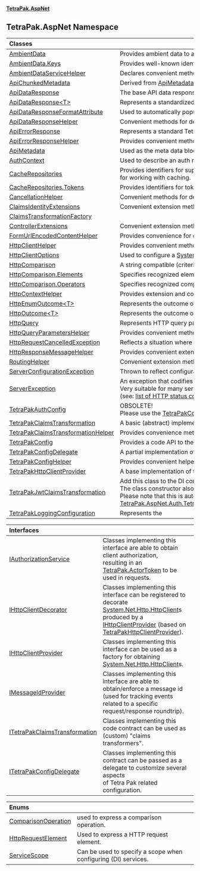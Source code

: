 #### [TetraPak.AspNet](index.md 'index')
## TetraPak.AspNet Namespace

| Classes | |
| :--- | :--- |
| [AmbientData](TetraPak_AspNet_AmbientData.md 'TetraPak.AspNet.AmbientData') | Provides ambient data to an ASP.NET Core/5+ project throughout a request/response roundtrip.<br/> |
| [AmbientData.Keys](TetraPak_AspNet_AmbientData_Keys.md 'TetraPak.AspNet.AmbientData.Keys') | Provides well-known identifiers to access ambient values.  <br/> |
| [AmbientDataServiceHelper](TetraPak_AspNet_AmbientDataServiceHelper.md 'TetraPak.AspNet.AmbientDataServiceHelper') | Declares convenient methods for dealing with [AmbientData](TetraPak_AspNet_AmbientData.md 'TetraPak.AspNet.AmbientData') as a service.<br/> |
| [ApiChunkedMetadata](TetraPak_AspNet_ApiChunkedMetadata.md 'TetraPak.AspNet.ApiChunkedMetadata') | Derived from [ApiMetadata](TetraPak_AspNet_ApiMetadata.md 'TetraPak.AspNet.ApiMetadata') to add "chunked" meta data attributes.<br/> |
| [ApiDataResponse](TetraPak_AspNet_ApiDataResponse.md 'TetraPak.AspNet.ApiDataResponse') | The base API data response format, decorated with a format version. <br/> |
| [ApiDataResponse&lt;T&gt;](TetraPak_AspNet_ApiDataResponse_T_.md 'TetraPak.AspNet.ApiDataResponse&lt;T&gt;') | Represents a standardized Tetra Pak API data response.<br/> |
| [ApiDataResponseFormatAttribute](TetraPak_AspNet_ApiDataResponseFormatAttribute.md 'TetraPak.AspNet.ApiDataResponseFormatAttribute') | Used to automatically populate a response format version. <br/> |
| [ApiDataResponseHelper](TetraPak_AspNet_ApiDataResponseHelper.md 'TetraPak.AspNet.ApiDataResponseHelper') | Convenient methods for dealing with HTTP response use cases. <br/> |
| [ApiErrorResponse](TetraPak_AspNet_ApiErrorResponse.md 'TetraPak.AspNet.ApiErrorResponse') | Represents a standard Tetra Pak API error response (body). <br/> |
| [ApiErrorResponseHelper](TetraPak_AspNet_ApiErrorResponseHelper.md 'TetraPak.AspNet.ApiErrorResponseHelper') | Provides convenient methods for dealing with standard Tetra Pak error responses. <br/> |
| [ApiMetadata](TetraPak_AspNet_ApiMetadata.md 'TetraPak.AspNet.ApiMetadata') | Used as the meta data block in [ApiDataResponse&lt;T&gt;](TetraPak_AspNet_ApiDataResponse_T_.md 'TetraPak.AspNet.ApiDataResponse&lt;T&gt;'). <br/> |
| [AuthContext](TetraPak_AspNet_AuthContext.md 'TetraPak.AspNet.AuthContext') | Used to describe an auth request context.<br/> |
| [CacheRepositories](TetraPak_AspNet_CacheRepositories.md 'TetraPak.AspNet.CacheRepositories') | Provides identifiers for supported caches as well as convenient methods<br/>for working with caching.<br/> |
| [CacheRepositories.Tokens](TetraPak_AspNet_CacheRepositories_Tokens.md 'TetraPak.AspNet.CacheRepositories.Tokens') | Provides identifiers for token caches. <br/> |
| [CancellationHelper](TetraPak_AspNet_CancellationHelper.md 'TetraPak.AspNet.CancellationHelper') | Convenient methods for dealing with aborted/canceled HTTP requests.<br/> |
| [ClaimsIdentityExtensions](TetraPak_AspNet_ClaimsIdentityExtensions.md 'TetraPak.AspNet.ClaimsIdentityExtensions') | Convenient extension methods for obtaining typical claims from a [System.Security.Claims.ClaimsIdentity](https://docs.microsoft.com/en-us/dotnet/api/System.Security.Claims.ClaimsIdentity 'System.Security.Claims.ClaimsIdentity') value.<br/> |
| [ClaimsTransformationFactory](TetraPak_AspNet_ClaimsTransformationFactory.md 'TetraPak.AspNet.ClaimsTransformationFactory') |  |
| [ControllerExtensions](TetraPak_AspNet_ControllerExtensions.md 'TetraPak.AspNet.ControllerExtensions') | Convenient extension methods for a [Microsoft.AspNetCore.Mvc.Controller](https://docs.microsoft.com/en-us/dotnet/api/Microsoft.AspNetCore.Mvc.Controller 'Microsoft.AspNetCore.Mvc.Controller').<br/> |
| [FormUrlEncodedContentHelper](TetraPak_AspNet_FormUrlEncodedContentHelper.md 'TetraPak.AspNet.FormUrlEncodedContentHelper') | Provides convenience for dealing with [System.Net.Http.FormUrlEncodedContent](https://docs.microsoft.com/en-us/dotnet/api/System.Net.Http.FormUrlEncodedContent 'System.Net.Http.FormUrlEncodedContent') objects.<br/> |
| [HttpClientHelper](TetraPak_AspNet_HttpClientHelper.md 'TetraPak.AspNet.HttpClientHelper') | Provides convenient methods for registering a [IHttpClientProvider](TetraPak_AspNet_IHttpClientProvider.md 'TetraPak.AspNet.IHttpClientProvider').<br/> |
| [HttpClientOptions](TetraPak_AspNet_HttpClientOptions.md 'TetraPak.AspNet.HttpClientOptions') | Used to configure a [System.Net.Http.HttpClient](https://docs.microsoft.com/en-us/dotnet/api/System.Net.Http.HttpClient 'System.Net.Http.HttpClient') through a [IHttpClientProvider](TetraPak_AspNet_IHttpClientProvider.md 'TetraPak.AspNet.IHttpClientProvider').<br/> |
| [HttpComparison](TetraPak_AspNet_HttpComparison.md 'TetraPak.AspNet.HttpComparison') | A string compatible (criteria) expression for use with HTTP requests.<br/> |
| [HttpComparison.Elements](TetraPak_AspNet_HttpComparison_Elements.md 'TetraPak.AspNet.HttpComparison.Elements') | Specifies recognized elements of a HTTP request, for use in comparison operations.<br/> |
| [HttpComparison.Operators](TetraPak_AspNet_HttpComparison_Operators.md 'TetraPak.AspNet.HttpComparison.Operators') | Specifies recognized comparison operators.<br/> |
| [HttpContextHelper](TetraPak_AspNet_HttpContextHelper.md 'TetraPak.AspNet.HttpContextHelper') | Provides extension and convenience method for [Microsoft.AspNetCore.Http.HttpContext](https://docs.microsoft.com/en-us/dotnet/api/Microsoft.AspNetCore.Http.HttpContext 'Microsoft.AspNetCore.Http.HttpContext').<br/> |
| [HttpEnumOutcome&lt;T&gt;](TetraPak_AspNet_HttpEnumOutcome_T_.md 'TetraPak.AspNet.HttpEnumOutcome&lt;T&gt;') | Represents the outcome of a HTTP request.<br/> |
| [HttpOutcome&lt;T&gt;](TetraPak_AspNet_HttpOutcome_T_.md 'TetraPak.AspNet.HttpOutcome&lt;T&gt;') | Represents the outcome of a HTTP request.<br/> |
| [HttpQuery](TetraPak_AspNet_HttpQuery.md 'TetraPak.AspNet.HttpQuery') | Represents HTTP query parameters.<br/> |
| [HttpQueryParametersHelper](TetraPak_AspNet_HttpQueryParametersHelper.md 'TetraPak.AspNet.HttpQueryParametersHelper') | Provides convenient methods for dealing with [HttpQuery](TetraPak_AspNet_HttpQuery.md 'TetraPak.AspNet.HttpQuery').<br/> |
| [HttpRequestCancelledException](TetraPak_AspNet_HttpRequestCancelledException.md 'TetraPak.AspNet.HttpRequestCancelledException') | Reflects a situation where a HTTP request/response roundtrip was cancelled.<br/> |
| [HttpResponseMessageHelper](TetraPak_AspNet_HttpResponseMessageHelper.md 'TetraPak.AspNet.HttpResponseMessageHelper') | Provides convenient extension methods for [System.Net.Http.HttpResponseMessage](https://docs.microsoft.com/en-us/dotnet/api/System.Net.Http.HttpResponseMessage 'System.Net.Http.HttpResponseMessage')s.<br/> |
| [RoutingHelper](TetraPak_AspNet_RoutingHelper.md 'TetraPak.AspNet.RoutingHelper') | Convenient extension methods for working with controllers and endpoints. <br/> |
| [ServerConfigurationException](TetraPak_AspNet_ServerConfigurationException.md 'TetraPak.AspNet.ServerConfigurationException') | Thrown to reflect configuration issues.<br/> |
| [ServerException](TetraPak_AspNet_ServerException.md 'TetraPak.AspNet.ServerException') | An exception that codifies the issue using a standard HTTP status code.<br/>Very suitable for many server related exceptions.<br/>(see: <a href="https://developer.mozilla.org/en-US/docs/Web/HTTP/Status">list of HTTP status codes</a>).<br/> |
| [TetraPakAuthConfig](TetraPak_AspNet_TetraPakAuthConfig.md 'TetraPak.AspNet.TetraPakAuthConfig') | OBSOLETE!<br/>Please use the [TetraPakConfig](TetraPak_AspNet_TetraPakConfig.md 'TetraPak.AspNet.TetraPakConfig') class instead.<br/> |
| [TetraPakClaimsTransformation](TetraPak_AspNet_TetraPakClaimsTransformation.md 'TetraPak.AspNet.TetraPakClaimsTransformation') | A basic (abstract) implementation of the [ITetraPakClaimsTransformation](TetraPak_AspNet_ITetraPakClaimsTransformation.md 'TetraPak.AspNet.ITetraPakClaimsTransformation') interface.<br/> |
| [TetraPakClaimsTransformationHelper](TetraPak_AspNet_TetraPakClaimsTransformationHelper.md 'TetraPak.AspNet.TetraPakClaimsTransformationHelper') | Provides convenience methods fo setting up claims transformation.<br/> |
| [TetraPakConfig](TetraPak_AspNet_TetraPakConfig.md 'TetraPak.AspNet.TetraPakConfig') | Provides a code API to the main Tetra Pak section in the configuration.  <br/> |
| [TetraPakConfigDelegate](TetraPak_AspNet_TetraPakConfigDelegate.md 'TetraPak.AspNet.TetraPakConfigDelegate') | A partial implementation of the [ITetraPakConfigDelegate](TetraPak_AspNet_ITetraPakConfigDelegate.md 'TetraPak.AspNet.ITetraPakConfigDelegate') contract.<br/> |
| [TetraPakConfigHelper](TetraPak_AspNet_TetraPakConfigHelper.md 'TetraPak.AspNet.TetraPakConfigHelper') | Provides convenient helper methods for Tetra Pak configuration scenarios. <br/> |
| [TetraPakHttpClientProvider](TetraPak_AspNet_TetraPakHttpClientProvider.md 'TetraPak.AspNet.TetraPakHttpClientProvider') | A base implementation of the [IHttpClientProvider](TetraPak_AspNet_IHttpClientProvider.md 'TetraPak.AspNet.IHttpClientProvider').  <br/> |
| [TetraPakJwtClaimsTransformation](TetraPak_AspNet_TetraPakJwtClaimsTransformation.md 'TetraPak.AspNet.TetraPakJwtClaimsTransformation') | Add this class to the DI configuration to automatically provide a Tetra Pak identity to any request.<br/>The class constructor also needs [AmbientData](TetraPak_AspNet_AmbientData.md 'TetraPak.AspNet.AmbientData') and <br/>Please note that this is automatically done by calling [TetraPak.AspNet.Auth.TetraPakAuth.AddTetraPakWebClientAuthentication(Microsoft.Extensions.DependencyInjection.IServiceCollection)](https://docs.microsoft.com/en-us/dotnet/api/TetraPak.AspNet.Auth.TetraPakAuth.AddTetraPakWebClientAuthentication#TetraPak_AspNet_Auth_TetraPakAuth_AddTetraPakWebClientAuthentication_Microsoft_Extensions_DependencyInjection_IServiceCollection_ 'TetraPak.AspNet.Auth.TetraPakAuth.AddTetraPakWebClientAuthentication(Microsoft.Extensions.DependencyInjection.IServiceCollection)').<br/> |
| [TetraPakLoggingConfiguration](TetraPak_AspNet_TetraPakLoggingConfiguration.md 'TetraPak.AspNet.TetraPakLoggingConfiguration') | Represents the <br/> |

| Interfaces | |
| :--- | :--- |
| [IAuthorizationService](TetraPak_AspNet_IAuthorizationService.md 'TetraPak.AspNet.IAuthorizationService') | Classes implementing this interface are able to obtain client authorization,<br/>resulting in an [TetraPak.ActorToken](https://docs.microsoft.com/en-us/dotnet/api/TetraPak.ActorToken 'TetraPak.ActorToken') to be used in requests.   <br/> |
| [IHttpClientDecorator](TetraPak_AspNet_IHttpClientDecorator.md 'TetraPak.AspNet.IHttpClientDecorator') | Classes implementing this interface can be registered to decorate [System.Net.Http.HttpClient](https://docs.microsoft.com/en-us/dotnet/api/System.Net.Http.HttpClient 'System.Net.Http.HttpClient')s<br/>produced by a [IHttpClientProvider](TetraPak_AspNet_IHttpClientProvider.md 'TetraPak.AspNet.IHttpClientProvider') (based on [TetraPakHttpClientProvider](TetraPak_AspNet_TetraPakHttpClientProvider.md 'TetraPak.AspNet.TetraPakHttpClientProvider')). <br/> |
| [IHttpClientProvider](TetraPak_AspNet_IHttpClientProvider.md 'TetraPak.AspNet.IHttpClientProvider') | Classes implementing this interface can be used as a factory for obtaining [System.Net.Http.HttpClient](https://docs.microsoft.com/en-us/dotnet/api/System.Net.Http.HttpClient 'System.Net.Http.HttpClient')s.<br/> |
| [IMessageIdProvider](TetraPak_AspNet_IMessageIdProvider.md 'TetraPak.AspNet.IMessageIdProvider') | Classes implementing this interface are able to obtain/enforce a message id<br/>(used for tracking events related to a specific request/response roundtrip). <br/> |
| [ITetraPakClaimsTransformation](TetraPak_AspNet_ITetraPakClaimsTransformation.md 'TetraPak.AspNet.ITetraPakClaimsTransformation') | Classes implementing this code contract can be used as (custom) "claims transformers".  <br/> |
| [ITetraPakConfigDelegate](TetraPak_AspNet_ITetraPakConfigDelegate.md 'TetraPak.AspNet.ITetraPakConfigDelegate') | Classes implementing this contract can be passed as a delegate to customize several aspects<br/>of Tetra Pak related configuration. <br/> |

| Enums | |
| :--- | :--- |
| [ComparisonOperation](TetraPak_AspNet_ComparisonOperation.md 'TetraPak.AspNet.ComparisonOperation') | used to express a comparison operation.<br/> |
| [HttpRequestElement](TetraPak_AspNet_HttpRequestElement.md 'TetraPak.AspNet.HttpRequestElement') | Used to express a HTTP request element.<br/> |
| [ServiceScope](TetraPak_AspNet_ServiceScope.md 'TetraPak.AspNet.ServiceScope') | Can be used to specify a scope when configuring (DI) services. <br/> |

